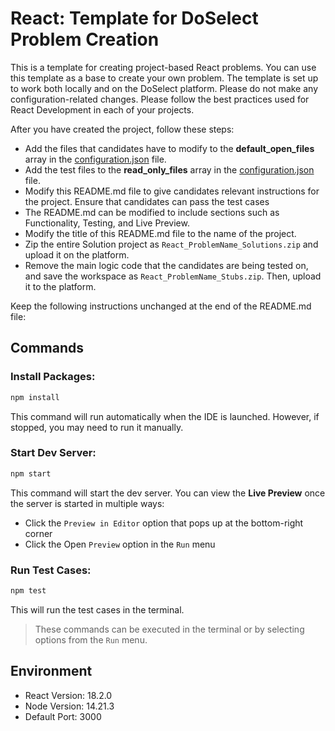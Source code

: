 # React: Template for DoSelect Problem Creation

This is a template for creating project-based React problems. You can use this template as a base to create your own problem. 
The template is set up to work both locally and on the DoSelect platform. Please do not make any configuration-related changes.
Please follow the best practices used for React Development in each of your projects.

After you have created the project, follow these steps:

- Add the files that candidates have to modify to the **default_open_files** array in the [configuration.json](configuration.json) file.
- Add the test files to the **read_only_files** array in the [configuration.json](configuration.json) file.
- Modify this README.md file to give candidates relevant instructions for the project. Ensure that candidates can pass the test cases
- The README.md can be modified to include sections such as Functionality, Testing, and Live Preview.
- Modify the title of this README.md file to the name of the project.
- Zip the entire Solution project as `React_ProblemName_Solutions.zip` and upload it on the platform.
- Remove the main logic code that the candidates are being tested on, and save the workspace as `React_ProblemName_Stubs.zip`. Then, upload it to the platform.

Keep the following instructions unchanged at the end of the README.md file:

## Commands

 ### Install Packages: 
 ```bash
 npm install
 ```
This command will run automatically when the IDE is launched. However, if stopped, you may need to run it manually.

 ### Start Dev Server: 
 ```bash
 npm start
 ```

This command will start the dev server. You can view the **Live Preview** once the server is started in multiple ways:
 - Click the `Preview in Editor` option that pops up at the bottom-right corner
 - Click the Open `Preview` option in the `Run` menu


 ### Run Test Cases: 
 ```bash
 npm test
 ```
 This will run the test cases in the terminal.

>These commands can be executed in the terminal or by selecting options from the `Run` menu.

## Environment 

- React Version: 18.2.0
- Node Version: 14.21.3
- Default Port: 3000


